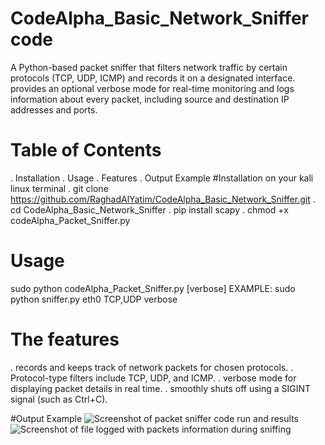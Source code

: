 # CodeAlpha_Basic_Network_Sniffer code
A Python-based packet sniffer that filters network traffic by certain protocols (TCP, UDP, ICMP) and records it on a designated interface. provides an optional verbose mode for real-time monitoring and logs information about every packet, including source and destination IP addresses and ports.

# Table of Contents
. Installation
. Usage
. Features
. Output Example
#Installation
on your kali linux terminal
. git clone https://github.com/RaghadAlYatim/CodeAlpha_Basic_Network_Sniffer.git
. cd CodeAlpha_Basic_Network_Sniffer
. pip install scapy
. chmod +x codeAlpha_Packet_Sniffer.py

# Usage
sudo python codeAlpha_Packet_Sniffer.py <interface> <protocols> [verbose]
EXAMPLE: sudo python sniffer.py eth0 TCP,UDP verbose

# The features
. records and keeps track of network packets for chosen protocols.
. Protocol-type filters include TCP, UDP, and ICMP.
. verbose mode for displaying packet details in real time.
. smoothly shuts off using a SIGINT signal (such as Ctrl+C).

#Output Example
![Screenshot of packet sniffer code run and results](https://github.com/user-attachments/assets/db339cba-6c45-4804-b0b6-30df8e1c0984)
![Screenshot of file logged with packets information during sniffing](https://github.com/user-attachments/assets/59c9d17b-c3bf-4bd7-a8fe-9e0e62bbd708)
